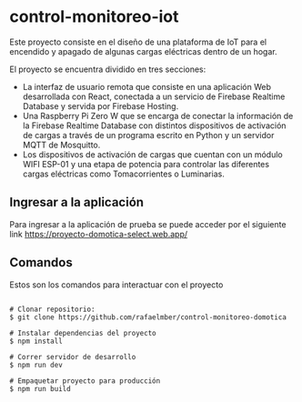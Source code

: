 # control-monitoreo-iot

Este proyecto consiste en el diseño de una plataforma de IoT para el encendido y apagado de algunas cargas eléctricas dentro de un hogar.

El proyecto se encuentra dividido en tres secciones:
- La interfaz de usuario remota que consiste en una aplicación Web desarrollada con React, conectada a un servicio de Firebase Realtime Database y servida por Firebase Hosting.
- Una Raspberry Pi Zero W que se encarga de conectar la información de la Firebase Realtime Database con distintos dispositivos de activación de cargas a través de un programa escrito en Python y un servidor MQTT de Mosquitto.
- Los dispositivos de activación de cargas que cuentan con un módulo WIFI ESP-01 y una etapa de potencia para controlar las diferentes cargas eléctricas como Tomacorrientes o Luminarias. 

## Ingresar a la aplicación
Para ingresar a la aplicación de prueba se puede acceder por el siguiente link
https://proyecto-domotica-select.web.app/

## Comandos

Estos son los comandos para interactuar con el proyecto

```console

# Clonar repositorio:
$ git clone https://github.com/rafaelmber/control-monitoreo-domotica

# Instalar dependencias del proyecto
$ npm install

# Correr servidor de desarrollo
$ npm run dev

# Empaquetar proyecto para producción
$ npm run build

```
